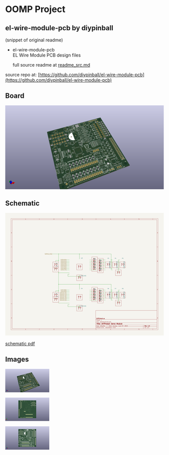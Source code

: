 # OOMP Project  
## el-wire-module-pcb  by diypinball  
  
(snippet of original readme)  
  
- el-wire-module-pcb  
EL Wire Module PCB design files  
  
  full source readme at [readme_src.md](readme_src.md)  
  
source repo at: [https://github.com/diypinball/el-wire-module-pcb](https://github.com/diypinball/el-wire-module-pcb)  
## Board  
  
[![working_3d.png](working_3d_600.png)](working_3d.png)  
## Schematic  
  
[![working_schematic.png](working_schematic_600.png)](working_schematic.png)  
  
[schematic pdf](working_schematic.pdf)  
## Images  
  
[![working_3d.png](working_3d_140.png)](working_3d.png)  
  
[![working_3d_back.png](working_3d_back_140.png)](working_3d_back.png)  
  
[![working_3d_front.png](working_3d_front_140.png)](working_3d_front.png)  
